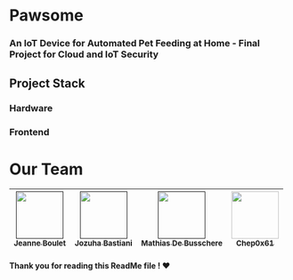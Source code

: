 # Pawsome

### An IoT Device for Automated Pet Feeding at Home - Final Project for Cloud and IoT Security

## Project Stack

### Hardware

### Frontend

# Our Team

| [<img src="https://cdn-icons-png.flaticon.com/512/149/149071.png?size=85" width=85><br><sub>Jeanne Boulet</sub>]() | [<img src="https://cdn-icons-png.flaticon.com/512/149/149071.png?size=85" width=85><br><sub>Jozuha Bastiani</sub>]() | [<img src="https://cdn-icons-png.flaticon.com/512/149/149071.png?size=85" width=85><br><sub>Mathias De Busschere</sub>]()  | [<img src="https://github.com/Chep0x61.png?size=85" width=85><br><sub>Chep0x61</sub>](https://github.com/Chep0x61)
| :---: | :---: | :---: | :---:

#### Thank you for reading this ReadMe file ! :heart:
